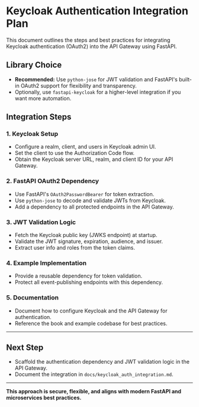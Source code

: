 # Keycloak Authentication Integration Plan

This document outlines the steps and best practices for integrating Keycloak authentication (OAuth2) into the API Gateway using FastAPI.

## Library Choice
- **Recommended:** Use `python-jose` for JWT validation and FastAPI's built-in OAuth2 support for flexibility and transparency.
- Optionally, use `fastapi-keycloak` for a higher-level integration if you want more automation.

## Integration Steps

### 1. Keycloak Setup
- Configure a realm, client, and users in Keycloak admin UI.
- Set the client to use the Authorization Code flow.
- Obtain the Keycloak server URL, realm, and client ID for your API Gateway.

### 2. FastAPI OAuth2 Dependency
- Use FastAPI's `OAuth2PasswordBearer` for token extraction.
- Use `python-jose` to decode and validate JWTs from Keycloak.
- Add a dependency to all protected endpoints in the API Gateway.

### 3. JWT Validation Logic
- Fetch the Keycloak public key (JWKS endpoint) at startup.
- Validate the JWT signature, expiration, audience, and issuer.
- Extract user info and roles from the token claims.

### 4. Example Implementation
- Provide a reusable dependency for token validation.
- Protect all event-publishing endpoints with this dependency.

### 5. Documentation
- Document how to configure Keycloak and the API Gateway for authentication.
- Reference the book and example codebase for best practices.

---

## Next Step
- Scaffold the authentication dependency and JWT validation logic in the API Gateway.
- Document the integration in `docs/keycloak_auth_integration.md`.

---

**This approach is secure, flexible, and aligns with modern FastAPI and microservices best practices.**
